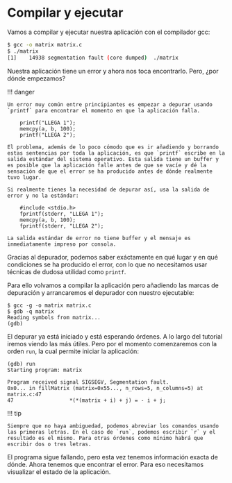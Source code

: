 # Compilar y ejecutar

Vamos a compilar y ejecutar nuestra aplicación con el compilador gcc:

```sh
$ gcc -o matrix matrix.c
$ ./matrix
[1]    14938 segmentation fault (core dumped)  ./matrix
```

Nuestra aplicación tiene un error y ahora nos toca encontrarlo. Pero, ¿por dónde empezamos?

!!! danger

    Un error muy común entre principiantes es empezar a depurar usando `printf` para encontrar el momento en que la aplicación falla.

        printf("LLEGA 1");
        memcpy(a, b, 100);
        printf("LLEGA 2");

    El problema, además de lo poco cómodo que es ir añadiendo y borrando estas sentencias por toda la aplicación, es que `printf` escribe en la salida estándar del sistema operativo. Esta salida tiene un buffer y es posible que la aplicación falle antes de que se vacíe y dé la sensación de que el error se ha producido antes de dónde realmente tuvo lugar.

    Si realmente tienes la necesidad de depurar así, usa la salida de error y no la estándar:

        #include <stdio.h>
        fprintf(stderr, "LLEGA 1");
        memcpy(a, b, 100);
        fprintf(stderr, "LLEGA 2");

    La salida estándar de error no tiene buffer y el mensaje es inmediatamente impreso por consola.

Gracias al depurador, podemos saber exáctamente en qué lugar y en qué condiciones se ha producido el error, con lo que no necesitamos usar técnicas de dudosa utilidad como `printf`.

Para ello volvamos a compilar la aplicación pero añadiendo las marcas de depuración y arrancaremos el depurador con nuestro ejecutable:

    $ gcc -g -o matrix matrix.c
    $ gdb -q matrix
    Reading symbols from matrix...
    (gdb)

El depurar ya está iniciado y está esperando órdenes. A lo largo del tutorial iremos viendo las más útiles. Pero por el momento comenzaremos con la orden `run`, la cual permite iniciar la aplicación:

    (gdb) run
    Starting program: matrix

    Program received signal SIGSEGV, Segmentation fault.
    0x0... in fillMatrix (matrix=0x55..., n_rows=5, n_columns=5) at matrix.c:47
    47                  *(*(matrix + i) + j) = - i + j;

!!! tip

    Siempre que no haya ambiguedad, podemos abreviar los comandos usando las primeras letras. En el caso de `run`, podemos escribir `r` y el resultado es el mismo. Para otras órdenes como mínimo habrá que escribir dos o tres letras.

El programa sigue fallando, pero esta vez tenemos información exacta de dónde. Ahora tenemos que encontrar el error. Para eso necesitamos visualizar el estado de la aplicación.
